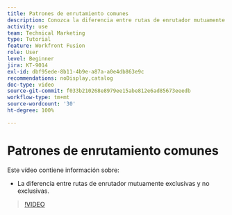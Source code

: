 ```yaml
---
title: Patrones de enrutamiento comunes
description: Conozca la diferencia entre rutas de enrutador mutuamente exclusivas y no exclusivas en  [!DNL Adobe Workfront Fusion].
activity: use
team: Technical Marketing
type: Tutorial
feature: Workfront Fusion
role: User
level: Beginner
jira: KT-9014
exl-id: dbf95ede-8b11-4b9e-a87a-a0e4db863e9c
recommendations: noDisplay,catalog
doc-type: video
source-git-commit: f033b210268e8979ee15abe812e6ad85673eeedb
workflow-type: tm+mt
source-wordcount: '30'
ht-degree: 100%

---
```


# Patrones de enrutamiento comunes

Este vídeo contiene información sobre:

* La diferencia entre rutas de enrutador mutuamente exclusivas y no exclusivas.

>[!VIDEO](https://video.tv.adobe.com/v/335273/?quality=12&learn=on)
